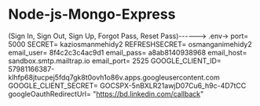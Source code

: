 # Node-js-Mongo-Express
(Sign In, Sign Out, Sign Up, Forgot Pass, Reset Pass)------>
.env->
port= 5000
SECRET= kaziosmanmehidy2
REFRESHSECRET= osmanganimehidy2
email_user= 8f4c2c3c4ac9d1
email_pass= a8ab8140938968
email_host= sandbox.smtp.mailtrap.io
email_port= 2525
GOOGLE_CLIENT_ID= 57981166387-klhfp68jtucpej5fdq7gk8t0ovh1o86v.apps.googleusercontent.com
GOOGLE_CLIENT_SECRET= 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
googleOauthRedirectUrl= "https://bd.linkedin.com/callback" 
